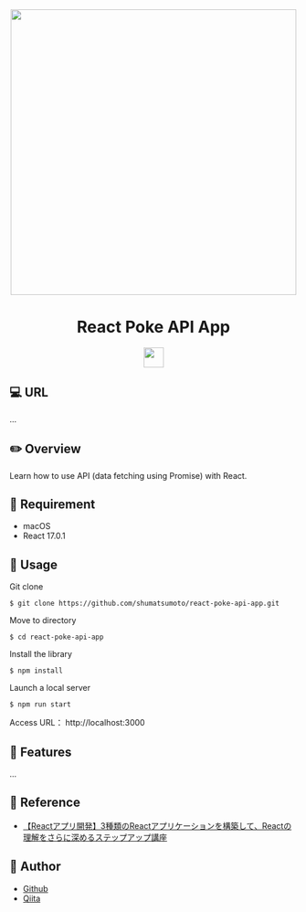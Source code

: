 <div align="center">
  <img src="https://user-images.githubusercontent.com/11171872/203345580-40a14fa9-b1f0-4c29-a042-138ff78f7d9b.jpg" width="500">
</div>

<h1 align="center">React Poke API App</h1>

<div align="center">
  <a href="https://reactjs.org/">
    <img src="https://user-images.githubusercontent.com/11171872/113251146-b6ba2b00-92fc-11eb-847a-fc58d7f87239.png" height="35">
  </a>
</div>

## :computer: URL

...

## :pencil2: Overview

Learn how to use API (data fetching using Promise) with React.

## :hammer: Requirement

- macOS
- React 17.0.1

## :pushpin: Usage

Git clone
```
$ git clone https://github.com/shumatsumoto/react-poke-api-app.git
```
Move to directory
```
$ cd react-poke-api-app
```
Install the library
```
$ npm install
```
Launch a local server
```
$ npm run start
```
Access URL： 
http://localhost:3000

## :railway_car: Features

...

## :green_book: Reference

- [【Reactアプリ開発】3種類のReactアプリケーションを構築して、Reactの理解をさらに深めるステップアップ講座](https://www.udemy.com/course/react-3project-app-udemy/)

## :hatching_chick: Author

- [Github](https://github.com/shumatsumoto)
- [Qiita](https://qiita.com/ShuMatsumoto)

